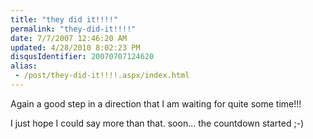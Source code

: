 ```yaml
---
title: "they did it!!!!"
permalink: "they-did-it!!!!"
date: 7/7/2007 12:46:20 AM
updated: 4/28/2010 8:02:23 PM
disqusIdentifier: 20070707124620
alias:
 - /post/they-did-it!!!!.aspx/index.html
---
```

Again a good step in a direction that I am waiting for quite some time!!!

I just hope I could say more than that. soon... the countdown started ;-)
